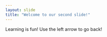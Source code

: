 ```yaml
---
layout: slide
title: "Welcome to our second slide!"
---
```

Learning is fun!
Use the left arrow to go back!

